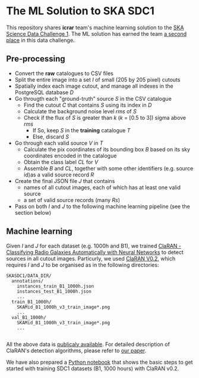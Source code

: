 # The ML Solution to SKA SDC1
This repository shares **icrar** team's machine learning solution to the [SKA Science Data Challenge 1](https://astronomers.skatelescope.org/ska-science-data-challenge-1/). The ML solution has earned the team [a second place](https://astronomers.skatelescope.org/ska-science-data-challenge-1-results/) in this data challenge.

## Pre-processing
+ Convert the **raw** catalogues to CSV files
+ Split the entire image into a set _I_ of small (205 by 205 pixel) cutouts
+ Spatially index each image cutout, and manage all indexes in the PostgreSQL database _D_
+ Go througth each "ground-truth" source _S_ in the CSV catalogue
    - Find the cutout _C_ that contains _S_ using its index in _D_
    - Calculate the background noise level _rms_ of _S_
    - Check if the flux of _S_ is greater than _k_ (_k_ = [0.5 to 3]) sigma above _rms_
        - If So, keep _S_ in the **training** catalogue _T_
        - Else, discard _S_
+ Go through each valid source _V_ in _T_
    - Calculate the pix coordinates of its bounding box _B_ based on its sky coordinates encoded in the catalogue
    - Obtain the class label _CL_ for _V_
    - Assemble _B_ and _CL_, together with some other identifiers (e.g. source id)as a valid source record _R_
+ Create the final JSON file _J_ that contains
    - names of all cutout images, each of which has at least one valid source
    - a set of valid source records (many _Rs_)
+ Pass on both _I_ and _J_ to the following machine learning pipeline (see the section below)

## Machine learning
Given _I_ and _J_ for each dataset (e.g. 1000h and B1), we trained [ClaRAN - Classifying Radio Galaxies Automatically with Neural Networks](https://academic.oup.com/mnras/article/482/1/1211/5142869) to detect sources in all cutout images. Particurly, we used [ClaRAN V0.2](https://github.com/chenwuperth/claran), which requires _I_ and _J_ to be organised as in the following directories:
```
SKASDC1/DATA_DIR/
  annotations/
    instances_train_B1_1000h.json
    instances_test_B1_1000h.json
    ...
  train_B1_1000h/
    SKAMid_B1_1000h_v3_train_image*.png
    ...
  val_B1_1000h/
    SKAMid_B1_1000h_v3_train_image*.png
    ...
  
```
All the above data is [publicaly available](https://drive.google.com/open?id=1MV4G0-yOiWNST7D2bw5EwUDvfzCWEiPW). For detailed description of ClaRAN's detection algorithms, please refer to [our paper](https://academic.oup.com/mnras/article/482/1/1211/5142869).

We have also prepared a [Python notebook](https://github.com/ICRAR/skasdc1/blob/master/claran_skasdc1_example.ipynb) that shows the basic steps to get started with training SDC1 datasets (B1, 1000 hours) with ClaRAN v0.2.